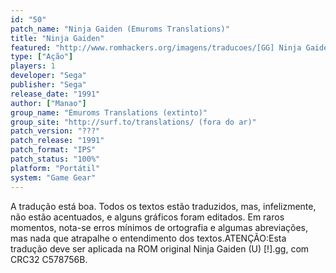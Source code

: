 ```yaml
---
id: "50"
patch_name: "Ninja Gaiden (Emuroms Translations)"
title: "Ninja Gaiden"
featured: "http://www.romhackers.org/imagens/traducoes/[GG] Ninja Gaiden - Emuroms - 1.png"
type: ["Ação"]
players: 1
developer: "Sega"
publisher: "Sega"
release_date: "1991"
author: ["Manao"]
group_name: "Emuroms Translations (extinto)"
group_site: "http://surf.to/translations/ (fora do ar)"
patch_version: "???"
patch_release: "1991"
patch_format: "IPS"
patch_status: "100%"
platform: "Portátil"
system: "Game Gear"
---
```


A tradução está boa. Todos os textos estão traduzidos, mas, infelizmente, não estão acentuados, e alguns gráficos foram editados. Em raros momentos, nota-se erros mínimos de ortografia e algumas abreviações, mas nada que atrapalhe o entendimento dos textos.ATENÇÃO:Esta tradução deve ser aplicada na ROM original Ninja Gaiden (U) [!].gg, com CRC32 C578756B.